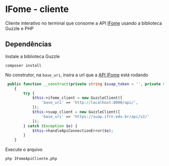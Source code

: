 # IFome - cliente
Cliente interativo no terminal que consome a API [IFome](https://github.com/isadoralucena/IFome) usando a biblioteca Guzzle e PHP

## Dependências

Instale a biblioteca Guzzle

```
composer install
```

No construtor, na `base_uri`, insira a url que a [API IFome](https://github.com/isadoralucena/IFome) está rodando

```php
 public function __construct(private string $suap_token = '', private $logado = false)
    {
        try {
            $this->ifome_client = new GuzzleClient([
                'base_uri' => 'http://localhost:8000/api/',
            ]);
            $this->suap_client = new GuzzleClient([
                'base_uri' => 'https://suap.ifrn.edu.br/api/v2/'
            ]);
        } catch (Exception $e) {
            $this->handleApiConnectionError($e);
        }
    }
```

Execute o arquivo

```
php IFomeApiCliente.php
```
